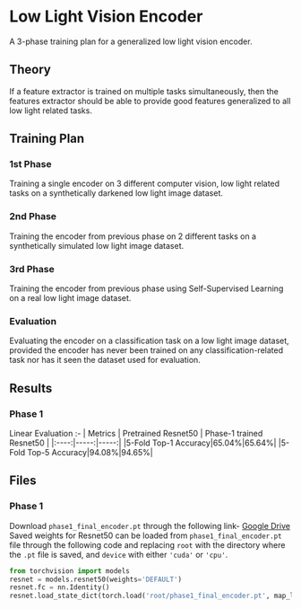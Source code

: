 # Low Light Vision Encoder
A 3-phase training plan for a generalized low light vision encoder.

## Theory
If a feature extractor is trained on multiple tasks simultaneously, then the features extractor should be able to provide good features generalized to all low light related tasks.

## Training Plan
### 1st Phase
Training a single encoder on 3 different computer vision, low light related tasks on a synthetically darkened low light image dataset.
### 2nd Phase
Training the encoder from previous phase on 2 different tasks on a synthetically simulated low light image dataset.
### 3rd Phase
Training the encoder from previous phase using Self-Supervised Learning on a real low light image dataset.
### Evaluation
Evaluating the encoder on a classification task on a low light image dataset, provided the encoder has never been trained on any classification-related task nor has it seen the dataset used for evaluation.

## Results
### Phase 1
Linear Evaluation :-
| Metrics | Pretrained Resnet50 | Phase-1 trained Resnet50 |
|:----:|-----:|-----:|
|5-Fold Top-1 Accuracy|65.04%|65.64%|
|5-Fold Top-5 Accuracy|94.08%|94.65%|

## Files
### Phase 1
Download `phase1_final_encoder.pt` through the following link-
[Google Drive](https://drive.google.com/file/d/1zNgsu2sn964O54Keq_Op0Xsi3joelJUc/view?usp=drivesdk)
<br>
Saved weights for Resnet50 can be loaded from `phase1_final_encoder.pt` file through the following code and replacing `root` with the directory where the `.pt` file is saved, and `device` with either `'cuda'` or `'cpu'`.
```python
from torchvision import models
resnet = models.resnet50(weights='DEFAULT')
resnet.fc = nn.Identity()
resnet.load_state_dict(torch.load('root/phase1_final_encoder.pt', map_location = device, weights_only = False))
```
